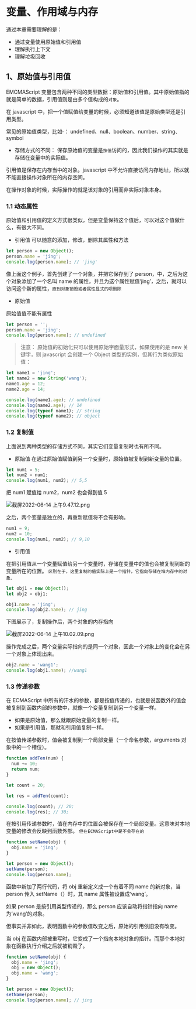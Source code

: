 # 变量、作用域与内存

通过本章需要理解的是：

- 通过变量使用原始值和引用值
- 理解执行上下文
- 理解垃圾回收

## 1、原始值与引用值

EMCMAScript 变量包含两种不同的类型数据：原始值和引用值。其中原始值指的就是简单的数据，引用值则是由多个值构成的`对象`。

在 javascript 中，把一个值赋值给变量的时候，必须知道该值是原始类型还是引用类型。

常见的原始值类型，比如·：
undefined、null、boolean、number、string、symbol

- 存储方式的不同：
  保存原始值的变量是`按值`访问的，因此我们操作的其实就是存储在变量中的实际值。

引用值是保存在内存当中的对象。javascript 中不允许直接访问内存地址，所以就不能直接操作对象所在的内存空间。

在操作对象的时候，实际操作的就是该对象的引用而非实际对象本身。

### 1.1 动态属性

原始值和引用值的定义方式很类似，但是变量保持这个值后，可以对这个值做什么，有很大不同。

- 引用值
  可以随意的添加，修改，删除其属性和方法

```js
let person = new Object();
person.name = 'jing';
console.log(person.name); // 'jing'
```

像上面这个例子，首先创建了一个对象，并把它保存到了 person，中，之后为这个对象添加了一个名叫 name 的属性，并且为这个属性赋值‘jing’，之后，就可以访问这个新的属性，`直到对象销毁或者属性显式的呗删除`

- 原始值

原始值值不能有属性

```js
let person = '';
person.name = 'jing';
console.log(person.name); // undefined
```

> 注意：
> 原始值的初始化只可以使用原始字面量形式，如果使用的是 new 关键字，则 javascript 会创建一个 Object 类型的实例，但其行为类似原始值：

```js
let name1 = 'jing';
let name2 = new String('wang');
name1.age = 12;
name2.age = 14;

console.log(name1.age); // undefined
console.log(name2.age); // 14
console.log(typeof name1); // string
console.log(typeof name2); // object
```

### 1.2 复制值

上面说到两种类型的存储方式不同，其实它们变量复制时也有所不同。

- 原始值
  在通过原始值赋值到另一个变量时，原始值被复制到新变量的位置。

```js
let num1 = 5;
let num2 = num1;
console.log(num1, num2); // 5,5
```

把 num1 赋值给 num2，num2 也会得到值 5

![截屏2022-06-14 上午9.47.12.png](https://p6-juejin.byteimg.com/tos-cn-i-k3u1fbpfcp/a5aacd79492b41c985d38caff7e5bc78~tplv-k3u1fbpfcp-watermark.image?)

之后，两个变量是独立的，再重新赋值将不会有影响。

```js
num1 = 9;
num2 = 10;
console.log(num1, num2); // 9,10
```

- 引用值

在把引用值从一个变量赋值给另一个变量时，存储在变量中的值也会被复制到新的变量所在的位置。
`区别在于，这里复制的值实际上是一个指针，它指向存储在堆内存中的对象`.

```js
let obj1 = new Object();
let obj2 = obj1;

obj1.name = 'jing';
console.log(obj2.name); // jing
```

下图展示了，复制操作后，两个对象的内存指向

![截屏2022-06-14 上午10.02.09.png](https://p1-juejin.byteimg.com/tos-cn-i-k3u1fbpfcp/a5ac7a76197d47ce81230edebc46e741~tplv-k3u1fbpfcp-watermark.image?)

操作完成之后，两个变量实际指向的是同一个对象，因此一个对象上的变化会在另一个对象上体现出来。

```js
obj2.name = 'wang1';
console.log(obj1.name); //wang1
```

### 1.3 传递参数

在 ECMAScript 中所有的汗水的参数，都是按值传递的，也就是说函数外的值会被复制到函数内部的参数中，就像一个变量复制到另一个变量一样。

- 如果是原始值，那么就跟原始变量的复制一样。
- 如果是引用值，那就和引用值复制一样。

在按值传递参数时，值会被复制到一个局部变量（一个命名参数，arguments 对象中的一个槽位）。

```js
function addTen(num) {
  num += 10;
  return num;
}

let count = 20;

let res = addTen(count);

console.log(count); // 20;
console.log(res); // 30;
```

在按引用传递参数时，值在内存中的位置会被保存在一个局部变量。这意味对本地变量的修改会反映到函数外部。
`但在ECMAScript中是不会存在的`

```js
function setName(obj) {
  obj.name = 'jing';
}

let person = new Object();
setName(person);
console.log(person.name);
```

函数中新加了两行代码，将 obj 重新定义成一个有着不同 name 的新对象，当 person 传入 setName（）时，其 name 属性被设置成‘wang’。

如果 person 是按引用类型传递的，那么 person 应该自动将指针指向 name 为‘wang’的对象。

但事实并非如此，表明函数中的参数值改变之后，原始的引用依旧没有改变。

当 obj 在函数内部被重写时，它变成了一个指向本地对象的指针。而那个本地对象在函数执行介绍之后就被销毁了。

```js
function setName(obj) {
  obj.name = 'jing';
  obj = new Object();
  obj.name = 'wang';
}

let person = new Object();
setName(person);
console.log(person.name); // jing
```
